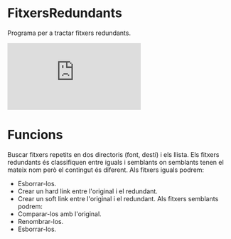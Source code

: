 # FitxersRedundants
Programa per a tractar fitxers redundants.

![imatge](https://github.com/Jyskar/FitxersRedundants/edit/master/Redundants.md)
# Funcions
Buscar fitxers repetits en dos directoris (font, destí) i els llista.
Els fitxers redundants és classifiquen entre iguals i semblants on semblants tenen el mateix nom però el contingut és diferent.
Als fitxers iguals podrem:
  - Esborrar-los.
  - Crear un hard link entre l'original i el redundant.
  - Crear un soft link entre l'original i el redundant.
Als fitxers semblants podrem:
  - Comparar-los amb l'original.
  - Renombrar-los.
  - Esborrar-los.
